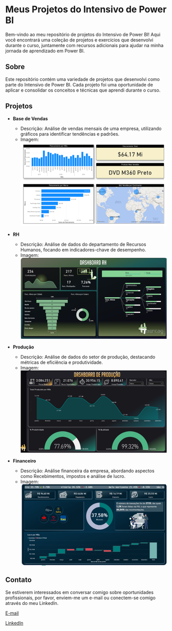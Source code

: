 # Meus Projetos do Intensivo de Power BI

Bem-vindo ao meu repositório de projetos do Intensivo de Power BI! Aqui você encontrará uma coleção de projetos e exercícios que desenvolvi durante o curso, juntamente com recursos adicionais para ajudar na minha jornada de aprendizado em Power BI.

## Sobre

Este repositório contém uma variedade de projetos que desenvolvi como parte do Intensivo de Power BI. Cada projeto foi uma oportunidade de aplicar e consolidar os conceitos e técnicas que aprendi durante o curso.

## Projetos

- **Base de Vendas**
  - Descrição: Análise de vendas mensais de uma empresa, utilizando gráficos para identificar tendências e padrões.
  - Imagem: ![Base de Vendas](Base_de_vendas/Base_Vendas.png)

- **RH**
  - Descrição: Análise de dados do departamento de Recursos Humanos, focando em indicadores-chave de desempenho.
  - Imagem: ![RH](RH/RH.PNG)

- **Produção**
  - Descrição: Análise de dados do setor de produção, destacando métricas de eficiência e produtividade.
  - Imagem: ![Produção](Produção/Produção.jpg)

- **Financeiro**
  - Descrição: Análise financeira da empresa, abordando aspectos como Recebimentos, impostos e análise de lucro.
  - Imagem: ![Financeiro](Financeiro/financeiro.PNG)

## Contato

Se estiverem interessados em conversar comigo sobre oportunidades profissionais, por favor, enviem-me um e-mail ou conectem-se comigo através do meu LinkedIn.

[E-mail](lucadez01@gmail.com)

[LinkedIn](https://www.linkedin.com/in/lucasbomfim10/)

